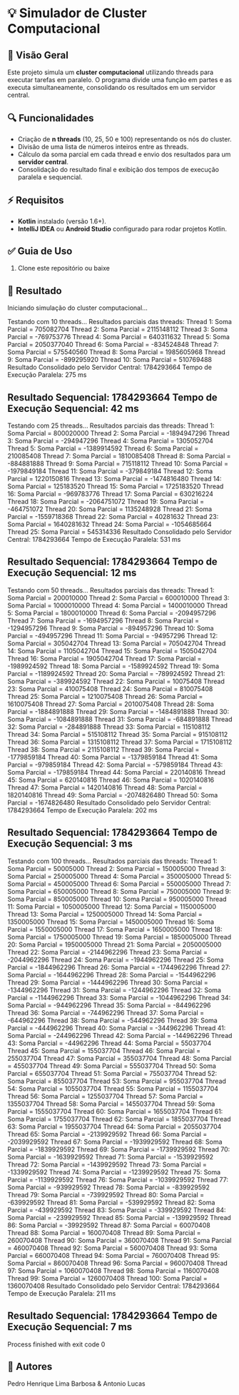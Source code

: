 # 💡 Simulador de Cluster Computacional

## 🎡 **Visão Geral**
Este projeto simula um **cluster computacional** utilizando threads para executar tarefas em paralelo. O programa divide uma função em partes e as executa simultaneamente, consolidando os resultados em um servidor central.

## 🔍 **Funcionalidades**
- Criação de **n threads** (10, 25, 50 e 100) representando os nós do cluster.
- Divisão de uma lista de números inteiros entre as threads.
- Cálculo da soma parcial em cada thread e envio dos resultados para um **servidor central**.
- Consolidação do resultado final e exibição dos tempos de execução paralela e sequencial.

## ⚡ **Requisitos**
- **Kotlin** instalado (versão 1.6+).
- **IntelliJ IDEA** ou **Android Studio** configurado para rodar projetos Kotlin.

## ✅ **Guia de Uso**
1. Clone este repositório ou baixe

## 📶 **Resultado**
Iniciando simulação do cluster computacional...

Testando com 10 threads...
Resultados parciais das threads:
Thread 1: Soma Parcial = 705082704
Thread 2: Soma Parcial = 2115148112
Thread 3: Soma Parcial = -769753776
Thread 4: Soma Parcial = 640311632
Thread 5: Soma Parcial = 2050377040
Thread 6: Soma Parcial = -834524848
Thread 7: Soma Parcial = 575540560
Thread 8: Soma Parcial = 1985605968
Thread 9: Soma Parcial = -899295920
Thread 10: Soma Parcial = 510769488
Resultado Consolidado pelo Servidor Central: 1784293664
Tempo de Execução Paralela: 275 ms

Resultado Sequencial: 1784293664
Tempo de Execução Sequencial: 42 ms
----------------------------------------------------

Testando com 25 threads...
Resultados parciais das threads:
Thread 1: Soma Parcial = 800020000
Thread 2: Soma Parcial = -1894947296
Thread 3: Soma Parcial = -294947296
Thread 4: Soma Parcial = 1305052704
Thread 5: Soma Parcial = -1389914592
Thread 6: Soma Parcial = 210085408
Thread 7: Soma Parcial = 1810085408
Thread 8: Soma Parcial = -884881888
Thread 9: Soma Parcial = 715118112
Thread 10: Soma Parcial = -1979849184
Thread 11: Soma Parcial = -379849184
Thread 12: Soma Parcial = 1220150816
Thread 13: Soma Parcial = -1474816480
Thread 14: Soma Parcial = 125183520
Thread 15: Soma Parcial = 1725183520
Thread 16: Soma Parcial = -969783776
Thread 17: Soma Parcial = 630216224
Thread 18: Soma Parcial = -2064751072
Thread 19: Soma Parcial = -464751072
Thread 20: Soma Parcial = 1135248928
Thread 21: Soma Parcial = -1559718368
Thread 22: Soma Parcial = 40281632
Thread 23: Soma Parcial = 1640281632
Thread 24: Soma Parcial = -1054685664
Thread 25: Soma Parcial = 545314336
Resultado Consolidado pelo Servidor Central: 1784293664
Tempo de Execução Paralela: 531 ms

Resultado Sequencial: 1784293664
Tempo de Execução Sequencial: 12 ms
----------------------------------------------------

Testando com 50 threads...
Resultados parciais das threads:
Thread 1: Soma Parcial = 200010000
Thread 2: Soma Parcial = 600010000
Thread 3: Soma Parcial = 1000010000
Thread 4: Soma Parcial = 1400010000
Thread 5: Soma Parcial = 1800010000
Thread 6: Soma Parcial = -2094957296
Thread 7: Soma Parcial = -1694957296
Thread 8: Soma Parcial = -1294957296
Thread 9: Soma Parcial = -894957296
Thread 10: Soma Parcial = -494957296
Thread 11: Soma Parcial = -94957296
Thread 12: Soma Parcial = 305042704
Thread 13: Soma Parcial = 705042704
Thread 14: Soma Parcial = 1105042704
Thread 15: Soma Parcial = 1505042704
Thread 16: Soma Parcial = 1905042704
Thread 17: Soma Parcial = -1989924592
Thread 18: Soma Parcial = -1589924592
Thread 19: Soma Parcial = -1189924592
Thread 20: Soma Parcial = -789924592
Thread 21: Soma Parcial = -389924592
Thread 22: Soma Parcial = 10075408
Thread 23: Soma Parcial = 410075408
Thread 24: Soma Parcial = 810075408
Thread 25: Soma Parcial = 1210075408
Thread 26: Soma Parcial = 1610075408
Thread 27: Soma Parcial = 2010075408
Thread 28: Soma Parcial = -1884891888
Thread 29: Soma Parcial = -1484891888
Thread 30: Soma Parcial = -1084891888
Thread 31: Soma Parcial = -684891888
Thread 32: Soma Parcial = -284891888
Thread 33: Soma Parcial = 115108112
Thread 34: Soma Parcial = 515108112
Thread 35: Soma Parcial = 915108112
Thread 36: Soma Parcial = 1315108112
Thread 37: Soma Parcial = 1715108112
Thread 38: Soma Parcial = 2115108112
Thread 39: Soma Parcial = -1779859184
Thread 40: Soma Parcial = -1379859184
Thread 41: Soma Parcial = -979859184
Thread 42: Soma Parcial = -579859184
Thread 43: Soma Parcial = -179859184
Thread 44: Soma Parcial = 220140816
Thread 45: Soma Parcial = 620140816
Thread 46: Soma Parcial = 1020140816
Thread 47: Soma Parcial = 1420140816
Thread 48: Soma Parcial = 1820140816
Thread 49: Soma Parcial = -2074826480
Thread 50: Soma Parcial = -1674826480
Resultado Consolidado pelo Servidor Central: 1784293664
Tempo de Execução Paralela: 202 ms

Resultado Sequencial: 1784293664
Tempo de Execução Sequencial: 3 ms
----------------------------------------------------

Testando com 100 threads...
Resultados parciais das threads:
Thread 1: Soma Parcial = 50005000
Thread 2: Soma Parcial = 150005000
Thread 3: Soma Parcial = 250005000
Thread 4: Soma Parcial = 350005000
Thread 5: Soma Parcial = 450005000
Thread 6: Soma Parcial = 550005000
Thread 7: Soma Parcial = 650005000
Thread 8: Soma Parcial = 750005000
Thread 9: Soma Parcial = 850005000
Thread 10: Soma Parcial = 950005000
Thread 11: Soma Parcial = 1050005000
Thread 12: Soma Parcial = 1150005000
Thread 13: Soma Parcial = 1250005000
Thread 14: Soma Parcial = 1350005000
Thread 15: Soma Parcial = 1450005000
Thread 16: Soma Parcial = 1550005000
Thread 17: Soma Parcial = 1650005000
Thread 18: Soma Parcial = 1750005000
Thread 19: Soma Parcial = 1850005000
Thread 20: Soma Parcial = 1950005000
Thread 21: Soma Parcial = 2050005000
Thread 22: Soma Parcial = -2144962296
Thread 23: Soma Parcial = -2044962296
Thread 24: Soma Parcial = -1944962296
Thread 25: Soma Parcial = -1844962296
Thread 26: Soma Parcial = -1744962296
Thread 27: Soma Parcial = -1644962296
Thread 28: Soma Parcial = -1544962296
Thread 29: Soma Parcial = -1444962296
Thread 30: Soma Parcial = -1344962296
Thread 31: Soma Parcial = -1244962296
Thread 32: Soma Parcial = -1144962296
Thread 33: Soma Parcial = -1044962296
Thread 34: Soma Parcial = -944962296
Thread 35: Soma Parcial = -844962296
Thread 36: Soma Parcial = -744962296
Thread 37: Soma Parcial = -644962296
Thread 38: Soma Parcial = -544962296
Thread 39: Soma Parcial = -444962296
Thread 40: Soma Parcial = -344962296
Thread 41: Soma Parcial = -244962296
Thread 42: Soma Parcial = -144962296
Thread 43: Soma Parcial = -44962296
Thread 44: Soma Parcial = 55037704
Thread 45: Soma Parcial = 155037704
Thread 46: Soma Parcial = 255037704
Thread 47: Soma Parcial = 355037704
Thread 48: Soma Parcial = 455037704
Thread 49: Soma Parcial = 555037704
Thread 50: Soma Parcial = 655037704
Thread 51: Soma Parcial = 755037704
Thread 52: Soma Parcial = 855037704
Thread 53: Soma Parcial = 955037704
Thread 54: Soma Parcial = 1055037704
Thread 55: Soma Parcial = 1155037704
Thread 56: Soma Parcial = 1255037704
Thread 57: Soma Parcial = 1355037704
Thread 58: Soma Parcial = 1455037704
Thread 59: Soma Parcial = 1555037704
Thread 60: Soma Parcial = 1655037704
Thread 61: Soma Parcial = 1755037704
Thread 62: Soma Parcial = 1855037704
Thread 63: Soma Parcial = 1955037704
Thread 64: Soma Parcial = 2055037704
Thread 65: Soma Parcial = -2139929592
Thread 66: Soma Parcial = -2039929592
Thread 67: Soma Parcial = -1939929592
Thread 68: Soma Parcial = -1839929592
Thread 69: Soma Parcial = -1739929592
Thread 70: Soma Parcial = -1639929592
Thread 71: Soma Parcial = -1539929592
Thread 72: Soma Parcial = -1439929592
Thread 73: Soma Parcial = -1339929592
Thread 74: Soma Parcial = -1239929592
Thread 75: Soma Parcial = -1139929592
Thread 76: Soma Parcial = -1039929592
Thread 77: Soma Parcial = -939929592
Thread 78: Soma Parcial = -839929592
Thread 79: Soma Parcial = -739929592
Thread 80: Soma Parcial = -639929592
Thread 81: Soma Parcial = -539929592
Thread 82: Soma Parcial = -439929592
Thread 83: Soma Parcial = -339929592
Thread 84: Soma Parcial = -239929592
Thread 85: Soma Parcial = -139929592
Thread 86: Soma Parcial = -39929592
Thread 87: Soma Parcial = 60070408
Thread 88: Soma Parcial = 160070408
Thread 89: Soma Parcial = 260070408
Thread 90: Soma Parcial = 360070408
Thread 91: Soma Parcial = 460070408
Thread 92: Soma Parcial = 560070408
Thread 93: Soma Parcial = 660070408
Thread 94: Soma Parcial = 760070408
Thread 95: Soma Parcial = 860070408
Thread 96: Soma Parcial = 960070408
Thread 97: Soma Parcial = 1060070408
Thread 98: Soma Parcial = 1160070408
Thread 99: Soma Parcial = 1260070408
Thread 100: Soma Parcial = 1360070408
Resultado Consolidado pelo Servidor Central: 1784293664
Tempo de Execução Paralela: 211 ms

Resultado Sequencial: 1784293664
Tempo de Execução Sequencial: 7 ms
----------------------------------------------------


Process finished with exit code 0

## 📢 **Autores**
Pedro Henrique Lima Barbosa & Antonio Lucas
